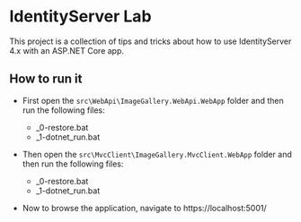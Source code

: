 IdentityServer Lab
==========================

This project is a collection of tips and tricks about how to use IdentityServer 4.x with an ASP.NET Core app.


How to run it
-------------

- First open the `src\WebApi\ImageGallery.WebApi.WebApp` folder and then run the following files:
  - _0-restore.bat
  - _1-dotnet_run.bat

- Then open the `src\MvcClient\ImageGallery.MvcClient.WebApp` folder and then run the following files:
  - _0-restore.bat
  - _1-dotnet_run.bat

- Now to browse the application, navigate to https://localhost:5001/

